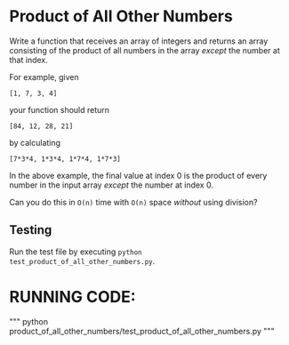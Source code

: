 # Product of All Other Numbers

Write a function that receives an array of integers and returns an array consisting of the product of all numbers in the array _except_ the number at that index. 

For example, given 
```
[1, 7, 3, 4]
```
your function should return 
```
[84, 12, 28, 21]
``` 
by calculating 
```
[7*3*4, 1*3*4, 1*7*4, 1*7*3]
```

In the above example, the final value at index 0 is the product of every number in the input array _except_ the number at index 0.

Can you do this in `O(n)` time with `O(n)` space _without_ using division?

## Testing
Run the test file by executing `python test_product_of_all_other_numbers.py`.


# RUNNING CODE:
"""
python product_of_all_other_numbers/test_product_of_all_other_numbers.py
"""